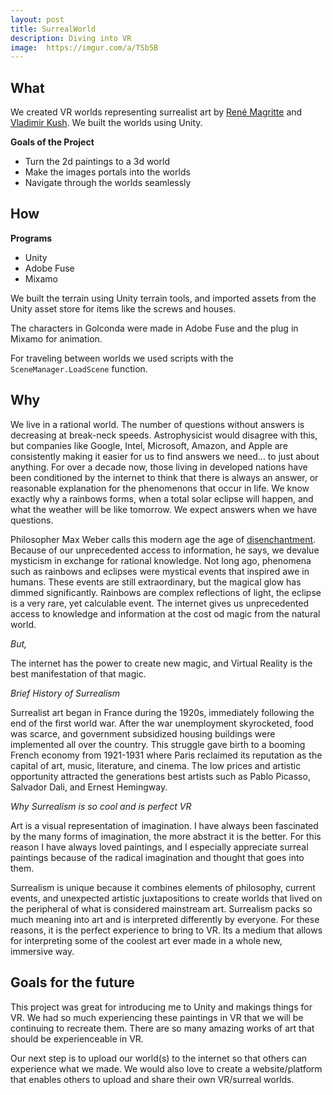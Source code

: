 ```yaml
---
layout: post
title: SurrealWorld
description: Diving into VR
image:  https://imgur.com/a/TSb5B
---
```


## What

We created VR worlds representing surrealist art by [René Magritte](https://en.wikipedia.org/wiki/Ren%C3%A9_Magritte) and [Vladimir Kush](https://en.wikipedia.org/wiki/Vladimir_Kush). We built the worlds using Unity.

**Goals of the Project**
- Turn the 2d paintings to a 3d world
- Make the images portals into the worlds
- Navigate through the worlds seamlessly

## How

**Programs**
- Unity
- Adobe Fuse
- Mixamo

We built the terrain using Unity terrain tools, and imported assets from the Unity asset store for items like the screws and houses.

The characters in Golconda were made in Adobe Fuse and the plug in Mixamo for animation.

For traveling between worlds we used scripts  with the `SceneManager.LoadScene` function.

## Why

We live in a rational world. The number of questions without answers is decreasing at break-neck speeds. Astrophysicist would disagree with this, but companies like Google, Intel, Microsoft, Amazon, and Apple are consistently making it easier for us to find answers we need... to just about anything. For over a decade now, those living in developed nations have been conditioned by the internet to think that there is always an answer, or reasonable explanation for the phenomenons that occur in life. We know exactly why a rainbows forms, when a total solar eclipse will happen, and what the weather will be like tomorrow. We expect answers when we have questions.

 Philosopher Max Weber calls this modern age the age of [disenchantment](https://en.wikipedia.org/wiki/Disenchantment). Because of our unprecedented access to information, he says, we devalue mysticism in exchange for rational knowledge. Not long ago, phenomena such as rainbows and eclipses were mystical events that inspired awe in humans. These events are still extraordinary, but the magical glow has dimmed significantly. Rainbows are complex reflections of light, the eclipse is a very rare, yet calculable event. The internet gives us unprecedented access to knowledge and information at the cost od magic from the natural world.

 *But,*

 The internet has the power to create new magic, and Virtual Reality is the best manifestation of that magic.

*Brief History of Surrealism*

Surrealist art began in France during the 1920s, immediately following the end of the first world war. After the war unemployment skyrocketed, food was scarce, and government subsidized housing buildings were implemented all over the country.  This struggle gave birth to a booming French economy from 1921-1931 where Paris reclaimed its reputation as the capital of art, music, literature, and cinema. The low prices and artistic opportunity attracted the generations best artists such as Pablo Picasso, Salvador Dali, and Ernest Hemingway.

*Why Surrealism is so cool and is perfect VR*

Art is a visual representation of imagination. I have always been fascinated by the many forms of imagination, the more abstract it is the better. For this reason I have always loved paintings, and I especially appreciate surreal paintings because of the radical imagination and thought that goes into them.

Surrealism is unique because it combines elements of philosophy, current events, and unexpected artistic juxtapositions to create worlds that lived on the peripheral of what is considered mainstream art. Surrealism packs so much meaning into art and is interpreted differently by everyone. For these reasons, it is the perfect experience to bring to VR. Its a medium that allows for interpreting some of the coolest art ever made in a whole new, immersive way.

## Goals for the future

This project was great for introducing me to Unity and makings things for VR. We had so much experiencing these paintings in VR that we will be continuing to recreate them. There are so many amazing works of art that should be experienceable in VR.

Our next step is to upload our world(s) to the internet so that others can experience what we made. We would also love to create a website/platform that enables others to upload and share their own VR/surreal worlds.
